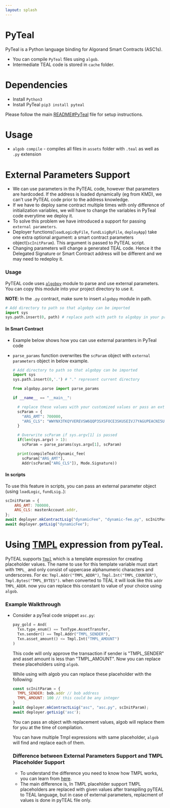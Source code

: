```yaml
---
layout: splash
---
```


# PyTeal

PyTeal is a Python language binding for Algorand Smart Contracts (ASC1s).

- You can compile `PyTeal` files using `algob`.
- Intermediate TEAL code is stored in `cache` folder.

# Dependencies

- Install `Python3`
- Install PyTeal `pip3 install pyteal`

Please follow the main [README#PyTeal](https://github.com/scale-it/algo-builder#pyteal) file for setup instructions.

# Usage

- `algob compile` - compiles all files in `assets` folder with `.teal` as well as `.py` extension

# External Parameters Support

- We can use parameters in the PyTEAL code, however that parameters are hardcoded.
  If the address is loaded dynamically (eg from KMD), we can't use PyTEAL code prior to the address knowledge.
- If we have to deploy same contract multiple times with only difference of initialization variables, we will have to change the variables in PyTeal code everytime we deploy it.
- To solve this problem we have introduced a support for passing `external parameters`.
- Deployer functions(`loadLogicByFile`, `fundLsigByFile`, `deployApp`) take one extra optional argument: a smart contract parameters object(`scInitParam`). This argument is passed to PyTEAL script.
- Changing parameters will change a generated TEAL code. Hence it the Delegated Signature or Smart Contract address will be different and we may need to redeploy it.

### Usage

PyTEAL code uses [`algobpy`](https://github.com/scale-it/algo-builder/tree/master/examples/algobpy) module to parse and use external parameters. You can copy this module into your project directory to use it.

**NOTE**: In the `.py` contract, make sure to insert `algobpy` module in path.

```py
# Add directory to path so that algobpy can be imported
import sys
sys.path.insert(0, path) # replace path with path to algobpy in your project
```

#### In Smart Contract

- Example below shows how you can use external paramters in PyTeal code
- `parse_params` function overwrites the `scParam` object with `external parameters` object in below example.

  ```py
  # Add directory to path so that algobpy can be imported
  import sys
  sys.path.insert(0,'.') # "." represent current directory

  from algobpy.parse import parse_params

  if __name__ == "__main__":

    # replace these values with your customized values or pass an external parameter
    scParam = {
      "ARG_AMT": 700000,
      "ARG_CLS": "WWYNX3TKQYVEREVSW6QQP3SXSFOCE3SKUSEIVJ7YAGUPEACNI5UGI4DZCE",
    }

    # Overwrite scParam if sys.argv[1] is passed
    if(len(sys.argv) > 1):
      scParam = parse_params(sys.argv[1], scParam)

    print(compileTeal(dynamic_fee(
      scParam["ARG_AMT"],
      Addr(scParam["ARG_CLS"]), Mode.Signature))
  ```

#### In scripts

To use this feature in scripts, you can pass an external parameter object (using `loadLogic`, `fundLsig`..):

```js
scInitParam = {
	ARG_AMT: 700000,
	ARG_CLS: masterAccount.addr,
};
await deployer.mkContractLsig("dynamicFee", "dynamic-fee.py", scInitParam);
await deployer.getLsig("dynamicFee");
```

# Using [TMPL](https://pyteal.readthedocs.io/en/stable/api.html?highlight=TMPL#pyteal.Tmpl) expression from pyTeal.

PyTEAL supports [`Tmpl`](https://pyteal.readthedocs.io/en/stable/api.html?highlight=TMPL#pyteal.Tmpl) which is a template expression for creating placeholder values.
The name to use for this template variable must start with `TMPL_` and only consist of uppercase alphanumeric characters and underscores.
For ex: `Tmpl.Addr("TMPL_ADDR")`, `Tmpl.Int("TMPL_COUNTER")`, `Tmpl.Bytes("TMPL_BYTES")`.
when converted to TEAL it will look like this `addr TMPL_ADDR`. now you can replace this constant to value of your choice using `algob`.

### Example Walkthrough

- Consider a pyTeal code snippet `asc.py`:

  ```py
  pay_gold = And(
    Txn.type_enum() == TxnType.AssetTransfer,
    Txn.sender() == Tmpl.Addr("TMPL_SENDER"),
    Txn.asset_amount() <= Tmpl.Int("TMPL_AMOUNT")
  )
  ```

  This code will only approve the transaction if sender is "TMPL_SENDER" and
  asset amount is less than "TMPL_AMOUNT". Now you can replace these placeholders using `algob`.

  While using with algob you can replace these placeholder with the following:

  ```js
  const scInitParam = {
    TMPL_SENDER: bob.addr // bob address
    TMPL_AMOUNT: 100 // this could be any integer
  }
  await deployer.mkContractLsig("asc", "asc.py", scInitParam);
  await deployer.getLsig('asc');
  ```

  You can pass an object with replacement values, algob will replace them for you at the time of compilation.

  You can have multiple Tmpl expressions with same placeholder, `algob` will find and replace each of them.

  ### Difference between External Parameters Support and TMPL Placeholder Support

  - To understand the difference you need to know how TMPL works, you can learn from [here](https://pyteal.readthedocs.io/en/stable/api.html?highlight=TMPL#pyteal.Tmpl).
  - The main difference is, In TMPL placehlder support TMPL placeholders are replaced with given values after transpiling pyTEAL to TEAL language, but in case of external parameters, replacment of values is done in pyTEAL file only.
